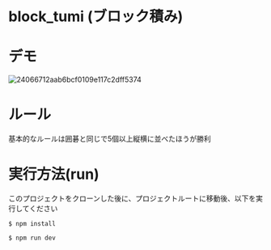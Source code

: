 # block_tumi (ブロック積み)

# デモ
![24066712aab6bcf0109e117c2dff5374](https://user-images.githubusercontent.com/32351460/98799315-4ba5b000-2452-11eb-83bc-a790ac2bb655.gif)

# ルール
基本的なルールは囲碁と同じで5個以上縦横に並べたほうが勝利

# 実行方法(run)

このプロジェクトをクローンした後に、プロジェクトルートに移動後、以下を実行してください

```
$ npm install
```

```
$ npm run dev
```
